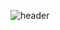 ![header](https://capsule-render.vercel.app/api?type=wave&color=auto&height=300&section=header&text=NFS%20Battles&fontSize=90&animation=twinkling&desc=Where%20seasonal%20ranked%20play%20for%20NFS%20games%20lives.)
